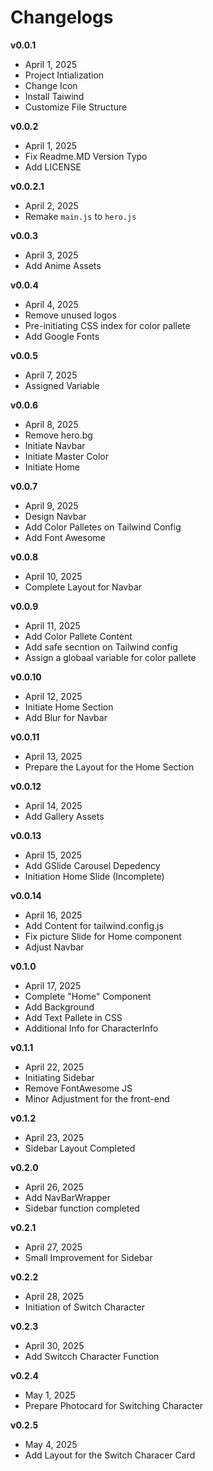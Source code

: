 # Changelogs

**v0.0.1**
- April 1, 2025
- Project Intialization
- Change Icon
- Install Taiwind
- Customize File Structure

**v0.0.2**
- April 1, 2025
- Fix Readme.MD Version Typo
- Add LICENSE

**v0.0.2.1**
- April 2, 2025
- Remake `main.js` to `hero.js`

**v0.0.3**
- April 3, 2025
- Add Anime Assets

**v0.0.4**
- April 4, 2025
- Remove unused logos
- Pre-initiating CSS index for color pallete
- Add Google Fonts

**v0.0.5**
- April 7, 2025
- Assigned Variable

**v0.0.6**
- April 8, 2025
- Remove hero.bg
- Initiate Navbar
- Initiate Master Color
- Initiate Home

**v0.0.7**
- April 9, 2025
- Design Navbar
- Add Color Palletes on Tailwind Config
- Add Font Awesome

**v0.0.8**
- April 10, 2025
- Complete Layout for Navbar

**v0.0.9**
- April 11, 2025
- Add Color Pallete Content
- Add safe secntion on Tailwind config
- Assign a globaal variable for color pallete

**v0.0.10**
- April 12, 2025
- Initiate Home Section
- Add Blur for Navbar

**v0.0.11**
- April 13, 2025
- Prepare the Layout for the Home Section

**v0.0.12**
- April 14, 2025
- Add Gallery Assets

**v0.0.13**
- April 15, 2025
- Add GSlide Carousel Depedency
- Initiation Home Slide (Incomplete)

**v0.0.14**
- April 16, 2025
- Add Content for tailwind.config.js
- Fix picture Slide for Home component
- Adjust Navbar

**v0.1.0**
- April 17, 2025
- Complete "Home" Component
- Add Background
- Add Text Pallete in CSS
- Additional Info for CharacterInfo

**v0.1.1**
- April 22, 2025
- Initiating Sidebar
- Remove FontAwesome JS
- Minor Adjustment for the front-end

**v0.1.2**
- April 23, 2025
- Sidebar Layout Completed

**v0.2.0**
- April 26, 2025
- Add NavBarWrapper
- Sidebar function completed

**v0.2.1**
- April 27, 2025
- Small Improvement for Sidebar

**v0.2.2**
- April 28, 2025
- Initiation of Switch Character

**v0.2.3**
- April 30, 2025
- Add Switcch Character Function

**v0.2.4**
- May 1, 2025
- Prepare Photocard for Switching Character

**v0.2.5**
- May 4, 2025
- Add Layout for the Switch Characer Card